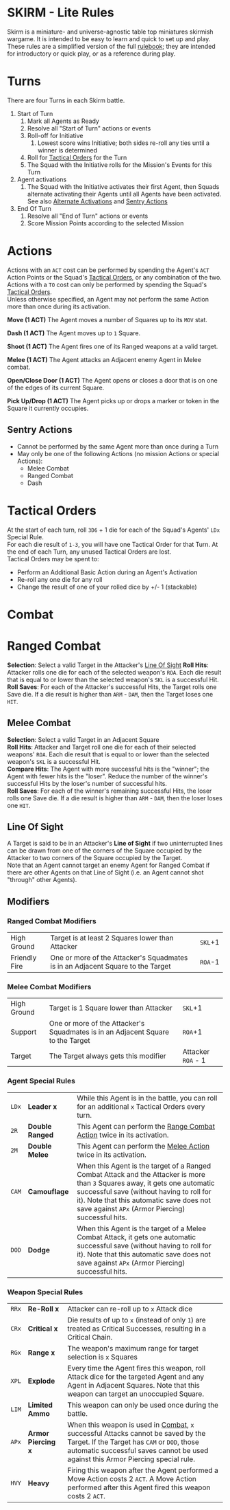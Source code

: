 # SKIRM - Lite Rules

Skirm is a miniature- and universe-agnostic table top miniatures skirmish wargame. It is intended to be easy to learn and quick to set up and play.  
These rules are a simplified version of the full [rulebook](1.Rules.md); they are intended for introductory or quick play, or as a reference during play.

# Turns

There are four Turns in each Skirm battle.
1. Start of Turn
    1. Mark all Agents as Ready
    1. Resolve all "Start of Turn" actions or events
    1. Roll-off for Initiative
        1. Lowest score wins Initiative; both sides re-roll any ties until a winner is determined
    1. Roll for [Tactical Orders](#tactical-orders) for the Turn
    1. The Squad with the Initiative rolls for the Mission's Events for this Turn
1. Agent activations
    1. The Squad with the Initiative activates their first Agent, then Squads alternate activating their Agents until all Agents have been activated.  
    See also [Alternate Activations](1.Rules.md#alternate-activations) and [Sentry Actions](#sentry-actions)
1. End Of Turn
    1. Resolve all "End of Turn" actions or events
    1. Score Mission Points according to the selected Mission

# Actions

Actions with an `ACT` cost can be performed by spending the Agent's `ACT` Action Points or the Squad's [Tactical Orders](#tactical-orders), or any combination of the two.  
Actions with a `TO` cost can only be performed by spending the Squad's [Tactical Orders](#tactical-orders).  
Unless otherwise specified, an Agent may not perform the same Action more than once during its activation.

**Move (1 ACT)**
The Agent moves a number of Squares up to its `MOV` stat.  

**Dash (1 ACT)**
The Agent moves up to `1` Square.

**Shoot (1 ACT)**
The Agent fires one of its Ranged weapons at a valid target.

**Melee (1 ACT)**
The Agent attacks an Adjacent enemy Agent in Melee combat.

**Open/Close Door (1 ACT)**
The Agent opens or closes a door that is on one of the edges of its current Square.

**Pick Up/Drop (1 ACT)**
The Agent picks up or drops a marker or token in the Square it currently occupies.

## Sentry Actions

- Cannot be performed by the same Agent more than once during a Turn
- May only be one of the following Actions (no mission Actions or special Actions):
  - Melee Combat
  - Ranged Combat
  - Dash

# Tactical Orders

At the start of each turn, roll `3D6` + 1 die for each of the Squad's Agents' `LDx` Special Rule.  
For each die result of `1-3`, you will have one Tactical Order for that Turn.
At the end of each Turn, any unused Tactical Orders are lost.  
Tactical Orders may be spent to:
* Perform an Additional Basic Action during an Agent's Activation
* Re-roll any one die for any roll
* Change the result of one of your rolled dice by +/- 1 (stackable)

# Combat

# Ranged Combat

**Selection**: Select a valid Target in the Attacker's [Line Of Sight](#line-of-sight)
**Roll Hits**: Attacker rolls one die for each of the selected weapon's `ROA`. Each die result that is equal to or lower than the selected weapon's `SKL` is a successful Hit.  
**Roll Saves**: For each of the Attacker's successful Hits, the Target rolls one Save die. If a die result is higher than `ARM` - `DAM`, then the Target loses one `HIT`.

## Melee Combat

**Selection**: Select a valid Target in an Adjacent Square  
**Roll Hits**: Attacker and Target roll one die for each of their selected weapons' `ROA`. Each die result that is equal to or lower than the selected weapon's `SKL` is a successful Hit.  
**Compare Hits**: The Agent with more successful hits is the "winner"; the Agent with fewer hits is the "loser". Reduce the number of the winner's successful Hits by the loser's number of successful hits.  
**Roll Saves**: For each of the winner's remaining successful Hits, the loser rolls one Save die. If a die result is higher than `ARM` - `DAM`, then the loser loses one `HIT`.

## Line Of Sight

A Target is said to be in an Attacker's **Line of Sight** if two uninterrupted lines can be drawn from one of the corners of the Square occupied by the Attacker to two corners of the Square occupied by the Target.  
Note that an Agent cannot target an enemy Agent for Ranged Combat if there are other Agents on that Line of Sight (i.e. an Agent cannot shot "through" other Agents).

## Modifiers

### Ranged Combat Modifiers

||||
|:---|:---|:---|
|High Ground|Target is at least 2 Squares lower than Attacker|`SKL`+1|
|Friendly Fire|One or more of the Attacker's Squadmates is in an Adjacent Square to the Target|`ROA`-1|

### Melee Combat Modifiers

||||
|:---|:---|:---|
|High Ground|Target is 1 Square lower than Attacker|`SKL`+1|
|Support|One or more of the Attacker's Squadmates is in an Adjacent Square to the Target|`ROA`+1|
|Target|The Target always gets this modifier|Attacker `ROA` - 1|

### Agent Special Rules

||||
|----|----|----|
|`LDx`|**Leader x**|While this Agent is in the battle, you can roll for an additional `x` Tactical Orders every turn.|
|`2R`|**Double Ranged**|This Agent can perform the [Range Combat Action](#combat) twice in its activation.|
|`2M`|**Double Melee**|This Agent can perform the [Melee Action](#combat) twice in its activation.|
|`CAM`|**Camouflage**|When this Agent is the target of a Ranged Combat Attack and the Attacker is more than `3` Squares away, it gets one automatic successful save (without having to roll for it). Note that this automatic save does not save against `APx` (Armor Piercing) successful hits.|
|`DOD`|**Dodge**|When this Agent is the target of a Melee Combat Attack, it gets one automatic successful save (without having to roll for it). Note that this automatic save does not save against `APx` (Armor Piercing) successful hits.|

### Weapon Special Rules

||||
|----|----|----|
|`RRx`|**Re-Roll x**|Attacker can re-roll up to `x` Attack dice|
|`CRx`|**Critical x**|Die results of up to `x` (instead of only `1`) are treated as Critical Successes, resulting in a Critical Chain.|
|`RGx`|**Range x**|The weapon's maximum range for target selection is `x` Squares|
|`XPL`|**Explode**|Every time the Agent fires this weapon, roll Attack dice for the targeted Agent and any Agent in Adjacent Squares. Note that this weapon can target an unoccupied Square.|
|`LIM`|**Limited Ammo**|This weapon can only be used once during the battle.|
|`APx`|**Armor Piercing x**|When this weapon is used in [Combat](#combat), `x` successful Attacks cannot be saved by the Target. If the Target has `CAM` or `DOD`, those automatic successful saves cannot be used against this Armor Piercing special rule.|
|`HVY`|**Heavy**|Firing this weapon after the Agent performed a Move Action costs 2 `ACT`. A Move Action performed after this Agent fired this weapon costs 2 `ACT`.|
